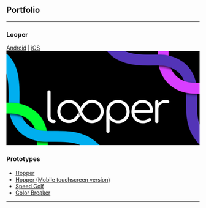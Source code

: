 ## Portfolio

---

### Looper

[Android](https://play.google.com/store/apps/details?id=io.danielcruz.sines&hl=en_US&gl=US)
| [iOS](https://apps.apple.com/us/app/looper-minimal-infinite-runner/id1265535862)
<img src="images/looper_Promo_1024x500.png?raw=true"/>




### Prototypes

- [<span style="font-family:Open Sans;">Hopper</span>](/hopper-demo/)
- [Hopper (Mobile touchscreen version)](/hopper-demo-mobile/)
- [Speed Golf](/speed-golf/)
- [Color Breaker](/color-breaker/)

---
